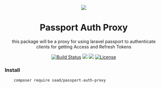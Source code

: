 <p align="center">
	<img src="https://laravel.com/assets/img/components/logo-laravel.svg">
	<h1 align="center">Passport Auth Proxy</h1>
	<p align="center">this package will be a proxy for using laravel passport to authenticate clients for getting Access and Refresh Tokens</p>
</p>

<p align="center">
<a href="https://travis-ci.org/ahmad-sa3d/passport-auth-proxy"><img src="https://travis-ci.org/ahmad-sa3d/passport-auth-proxy.svg?branch=master" alt="Build Status"></a>
<a href="https://codeclimate.com/github/ahmad-sa3d/passport-auth-proxy/maintainability"><img src="https://api.codeclimate.com/v1/badges/84d709814a320dc85f0a/maintainability" /></a>
<a href="https://codeclimate.com/github/ahmad-sa3d/passport-auth-proxy/test_coverage"><img src="https://api.codeclimate.com/v1/badges/84d709814a320dc85f0a/test_coverage" /></a>
<a href="https://packagist.org/packages/saad/passport-auth-proxy"><img src="https://poser.pugx.org/laravel/framework/license.svg" alt="License"></a>
</p>


### Install
``` bash
	composer require saad/passport-auth-proxy
```
	